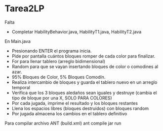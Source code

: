 Tarea2LP
========
Falta 
- Completar HabilityBehavior.java, HabilityT1.java, HabilityT2.java

En Main.java
- Presionando ENTER el programa inicia.
- Pide por pantalla cuántos bloques romper de cada color para finalizar.
- For para llenar tablero (arreglo bidimensional)
- Random para que se vayan insertando bloques de color o comodines al azar.
- 95% Bloques de Color, 5% Bloques Comodín.
- Realiza intercambio de bloques y guarda el tablero nuevo en un arreglo temporal
- Verifica que los 3 bloques aledaños sean iguales y destruye (cambia el tipo de bloque por una X, SOLO PARA COLORES)
- Por cada jugada, imprime el resultado y los bloques restantes
- Llena los espacios libres (bloques destruídos) con bloques random
- Por jugada almacena los cambios en el tablero definitivo 

Para compilar archivo ANT (build.xml)
ant compile jar run